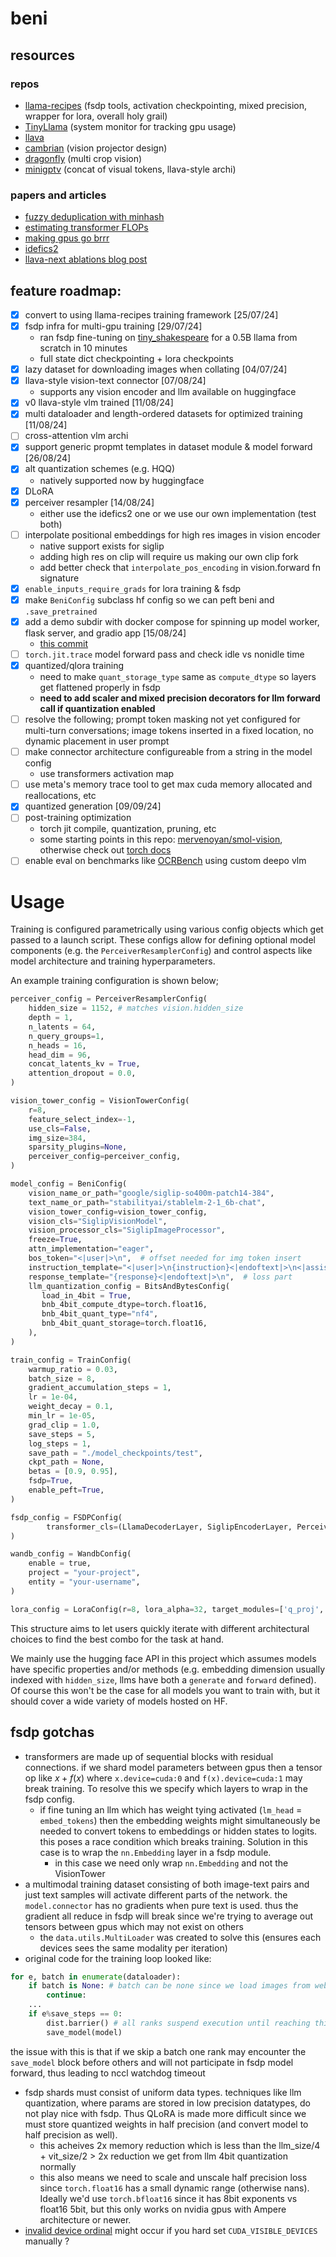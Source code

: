 # beni 
## resources
### repos
* [llama-recipes](https://github.com/meta-llama/llama-recipes) (fsdp tools, activation checkpointing, mixed precision, wrapper for lora, overall holy grail)
* [TinyLlama](https://github.com/jzhang38/TinyLlama) (system monitor for tracking gpu usage)
* [llava](https://github.com/haotian-liu/LLaVA) 
* [cambrian](https://github.com/cambrian-mllm/cambrian) (vision projector design)
* [dragonfly](https://github.com/togethercomputer/Dragonfly) (multi crop vision)
* [minigptv](https://github.com/Vision-CAIR/MiniGPT-4) (concat of visual tokens, llava-style archi)

### papers and articles 
* [fuzzy deduplication with minhash]("https://blog.nelhage.com/post/fuzzy-dedup/")
* [estimating transformer FLOPs](https://www.adamcasson.com/posts/transformer-flops)
* [making gpus go brrr](https://horace.io/brrr_intro.html)
* [idefics2](https://arxiv.org/pdf/2405.02246)
* [llava-next ablations blog post](https://llava-vl.github.io/blog/2024-05-25-llava-next-ablations/)

## feature roadmap:
* [x] convert to using llama-recipes training framework [25/07/24]
* [x] fsdp infra for multi-gpu training [29/07/24]
    * ran fsdp fine-tuning on [tiny_shakespeare](https://huggingface.co/datasets/karpathy/tiny_shakespeare) for a 0.5B llama from scratch in 10 minutes
    * full state dict checkpointing + lora checkpoints 
* [x] lazy dataset for downloading images when collating [04/07/24]
* [x] llava-style vision-text connector [07/08/24]
    * supports any vision encoder and llm available on huggingface
* [x] v0 llava-style vlm trained [11/08/24]
* [x] multi dataloader and length-ordered datasets for optimized training [11/08/24]
* [ ] cross-attention vlm archi 
* [x] support generic propmt templates in dataset module & model forward [26/08/24]
* [x] alt quantization schemes (e.g. HQQ) 
    * natively supported now by huggingface
* [x] DLoRA 
* [x] perceiver resampler [14/08/24]
    * either use the idefics2 one or we use our own implementation (test both) 
* [ ] interpolate positional embeddings for high res images in vision encoder
    * native support exists for siglip 
    * adding high res on clip will require us making our own clip fork
    * add better check that `interpolate_pos_encoding` in vision.forward fn signature
* [x] `enable_inputs_require_grads` for lora training & fsdp 
* [x] make `BeniConfig` subclass hf config so we can peft beni and `.save_pretrained`
* [x] add a demo subdir with docker compose for spinning up model worker, flask server, and gradio app [15/08/24]
    * [this commit](https://github.com/Deepomatic/vlm_dev/commit/ffc2e11e57aaac8ec63679978cbedef44bba3e41)
* [ ] `torch.jit.trace` model forward pass and check idle vs nonidle time 
* [x] quantized/qlora training
    * need to make `quant_storage_type` same as `compute_dtype` so layers get flattened properly in fsdp
    * **need to add scaler and mixed precision decorators for llm forward call if quantization enabled**
* [ ] resolve the following; prompt token masking not yet configured for multi-turn conversations; image tokens inserted in a fixed location, no dynamic placement in user prompt 
* [ ] make connector architecture configureable from a string in the model config 
    * use transformers activation map 
* [ ] use meta's memory trace tool to get max cuda memory allocated and reallocations, etc
* [x] quantized generation [09/09/24] 
* [ ] post-training optimization 
    * torch jit compile, quantization, pruning, etc 
    * some starting points in this repo: [mervenoyan/smol-vision](https://github.com/merveenoyan/smol-vision), otherwise check out [torch docs](https://pytorch.org/tutorials/intermediate/torch_compile_tutorial.html)
* [ ] enable eval on benchmarks like [OCRBench](https://github.com/Yuliang-Liu/MultimodalOCR) using custom deepo vlm

# Usage
Training is configured parametrically using various config objects which get passed to a launch script. These configs allow for defining optional model components (e.g. the `PerceiverResamplerConfig`) and control aspects like model architecture and training hyperparameters.

An example training configuration is shown below;

```python
perceiver_config = PerceiverResamplerConfig(
    hidden_size = 1152, # matches vision.hidden_size
    depth = 1, 
    n_latents = 64,
    n_query_groups=1,
    n_heads = 16,
    head_dim = 96,
    concat_latents_kv = True,
    attention_dropout = 0.0,
)

vision_tower_config = VisionTowerConfig(
    r=8,
    feature_select_index=-1,  
    use_cls=False,
    img_size=384,
    sparsity_plugins=None,
    perceiver_config=perceiver_config,
)

model_config = BeniConfig(
    vision_name_or_path="google/siglip-so400m-patch14-384",
    text_name_or_path="stabilityai/stablelm-2-1_6b-chat",
    vision_tower_config=vision_tower_config,
    vision_cls="SiglipVisionModel",
    vision_processor_cls="SiglipImageProcessor",
    freeze=True,
    attn_implementation="eager",
    bos_token="<|user|>\n",  # offset needed for img token insert
    instruction_template="<|user|>\n{instruction}<|endoftext|>\n<|assistant|>\n",  # no loss part
    response_template="{response}<|endoftext|>\n",  # loss part
    llm_quantization_config = BitsAndBytesConfig(
       load_in_4bit = True,
       bnb_4bit_compute_dtype=torch.float16,
       bnb_4bit_quant_type="nf4",
       bnb_4bit_quant_storage=torch.float16,
    ),
)

train_config = TrainConfig(
    warmup_ratio = 0.03,
    batch_size = 8,
    gradient_accumulation_steps = 1,
    lr = 1e-04,
    weight_decay = 0.1,
    min_lr = 1e-05,
    grad_clip = 1.0,
    save_steps = 5,
    log_steps = 1,
    save_path = "./model_checkpoints/test",
    ckpt_path = None,
    betas = [0.9, 0.95],
    fsdp=True,
    enable_peft=True,
)

fsdp_config = FSDPConfig(
        transformer_cls=(LlamaDecoderLayer, SiglipEncoderLayer, PerceiverResampler), 
)

wandb_config = WandbConfig(
    enable = true,
    project = "your-project",
    entity = "your-username",
)

lora_config = LoraConfig(r=8, lora_alpha=32, target_modules=['q_proj', 'k_proj', 'v_proj', 'o_proj'], bias = 'none')
```

This structure aims to let users quickly iterate with different architectural choices to find the best combo for the task at hand. 

We mainly use the hugging face API in this project which assumes models have specific properties and/or methods (e.g. embedding dimension usually indexed with `hidden_size`, llms have both a `generate` and `forward` defined). Of course this won't be the case for all models you want to train with, but it should cover a wide variety of models hosted on HF.


## fsdp gotchas
* transformers are made up of sequential blocks with residual connections. if we shard model parameters between gpus then a tensor op like $x+f(x)$ where `x.device=cuda:0` and `f(x).device=cuda:1` may break training. To resolve this we specify which layers to wrap in the fsdp config.  
    * if fine tuning an llm which has weight tying activated (`lm_head` = `embed_tokens`) then the embedding weights might simultaneously be needed to convert tokens to embeddings or hidden states to logits. this poses a race condition which breaks training. Solution in this case is to wrap the `nn.Embedding` layer in a fsdp module. 
        * in this case we need only wrap `nn.Embedding` and not the VisionTower
* a multimodal training dataset consisting of both image-text pairs and just text samples will activate different parts of the network. the `model.connector` has no gradients when pure text is used. thus the gradient all reduce in fsdp will break since we're trying to average out tensors between gpus which may not exist on others
    * the `data.utils.MultiLoader` was created to solve this (ensures each devices sees the same modality per iteration)
* original code for the training loop looked like:
```python
for e, batch in enumerate(dataloader):
    if batch is None: # batch can be none since we load images from web at runtime
        continue:
    ...
    if e%save_steps == 0:
        dist.barrier() # all ranks suspend execution until reaching this
        save_model(model)
```
the issue with this is that if we skip a batch one rank may encounter the `save_model` block before others and will not participate in fsdp model forward, thus leading to nccl watchdog timeout 
* fsdp shards must consist of uniform data types. techniques like llm quantization, where params are stored in low precision datatypes, do not play nice with fsdp. Thus QLoRA is made more difficult since we must store quantized weights in half precision (and convert model to half precision as well).
    * this acheives 2x memory reduction which is less than the llm_size/4 + vit_size/2 > 2x reduction we get from llm 4bit quantization normally 
    * this also means we need to scale and unscale half precision loss since `torch.float16` has a small dynamic range (otherwise nans). Ideally we'd use `torch.bfloat16` since it has 8bit exponents vs float16 5bit, but this only works on nvidia gpus with Ampere architecture or newer.
* [invalid device ordinal](https://stackoverflow.com/questions/64334033/how-to-solve-runtimeerror-cuda-error-invalid-device-ordinal) might occur if you hard set `CUDA_VISIBLE_DEVICES` manually ?


